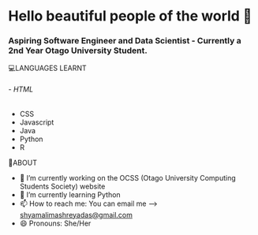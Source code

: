 # Hello beautiful people of the world 👋

### Aspiring Software Engineer and Data Scientist - Currently a 2nd Year Otago University Student. 

💻LANGUAGES LEARNT
###### - HTML
- CSS
- Javascript
- Java
- Python
- R

👧ABOUT
- 🔭 I’m currently working on the OCSS (Otago University Computing Students Society) website
- 🌱 I’m currently learning Python
- 📫 How to reach me: You can email me --> shyamalimashreyadas@gmail.com
- 😄 Pronouns: She/Her
